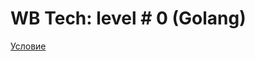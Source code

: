 # WB Tech: level # 0 (Golang)

[Условие](https://docs.google.com/document/d/1f1Ni6u5mi4If5iyVMLQHjIAZJltDZc0QCGawitSSbxI/edit#heading=h.dk0adjgtyh6i)